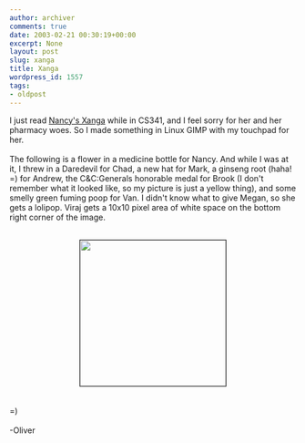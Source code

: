 ```yaml
---
author: archiver
comments: true
date: 2003-02-21 00:30:19+00:00
excerpt: None
layout: post
slug: xanga
title: Xanga
wordpress_id: 1557
tags:
- oldpost
---
```


I just read <a href="http://www.xanga.com/pancy">Nancy's Xanga</a> while in CS341, and I feel sorry for her and her pharmacy woes. So I made something in Linux GIMP with my touchpad for her.<br /><br />The following is a flower in a medicine bottle for Nancy. And while I was at it, I threw in a Daredevil for Chad, a new hat for Mark, a ginseng root (haha! =) for Andrew, the C&C:Generals honorable medal for Brook (I don't remember what it looked like, so my picture is just a yellow thing), and some smelly green fuming poop for Van. I didn't know what to give Megan, so she gets a lolipop.  Viraj gets a 10x10 pixel area of white space on the bottom right corner of the image.<br /><br /><center><img src="http://www.oliverweb.com/newsimages/gift.png" width="256" height="256" border="1"></center><br /><br />=)<br /><br />-Oliver